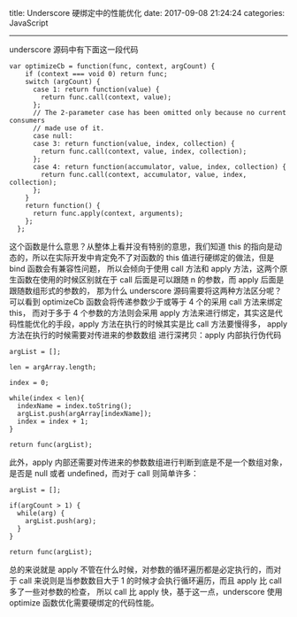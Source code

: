 ﻿title: Underscore 硬绑定中的性能优化
date: 2017-09-08 21:24:24
categories: JavaScript

---

underscore 源码中有下面这一段代码
```
var optimizeCb = function(func, context, argCount) {
    if (context === void 0) return func;
    switch (argCount) {
      case 1: return function(value) {
        return func.call(context, value);
      };
      // The 2-parameter case has been omitted only because no current consumers
      // made use of it.
      case null:
      case 3: return function(value, index, collection) {
        return func.call(context, value, index, collection);
      };
      case 4: return function(accumulator, value, index, collection) {
        return func.call(context, accumulator, value, index, collection);
      };
    }
    return function() {
      return func.apply(context, arguments);
    };
  };
```
<!-- more -->
这个函数是什么意思？从整体上看并没有特别的意思，我们知道 this 的指向是动态的，所以在实际开发中肯定免不了对函数的 this 值进行硬绑定的做法，但是 bind 函数会有兼容性问题，
所以会倾向于使用 call 方法和 apply 方法，这两个原生函数在使用的时候区别就在于 call 后面是可以跟随 n 的参数，而 apply 后面是跟随数组形式的参数的，
那为什么 underscore 源码需要将这两种方法区分呢？可以看到 optimizeCb 函数会将传递参数少于或等于 4 个的采用 call 方法来绑定 this，
而对于多于 4 个参数的方法则会采用 apply 方法来进行绑定，其实这是代码性能优化的手段，apply 方法在执行的时候其实是比 call 方法要慢得多， apply 方法在执行的时候需要对传进来的参数数组
进行深拷贝：apply 内部执行伪代码
```
argList = [];

len = argArray.length;

index = 0;

while(index < len){
  indexName = index.toString();
  argList.push(argArray[indexName]);
  index = index + 1;
}

return func(argList);
```
此外，apply 内部还需要对传进来的参数数组进行判断到底是不是一个数组对象，是否是 null 或者 undefined，而对于 call 则简单许多：
```
argList = [];

if(argCount > 1) {
  while(arg) {
    argList.push(arg);
  }
}

return func(argList);
```
总的来说就是 apply 不管在什么时候，对参数的循环遍历都是必定执行的，而对于 call 来说则是当参数数目大于 1 的时候才会执行循环遍历，而且 apply 比 call 多了一些对参数的检查，
所以 call 比 apply 快，基于这一点，underscore 使用 optimize 函数优化需要硬绑定的代码性能。